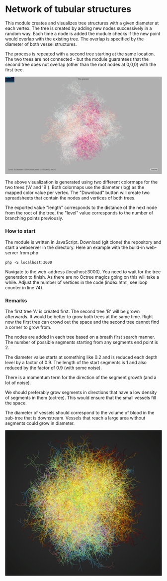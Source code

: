 # Network of tubular structures

This module creates and visualizes tree structures with a given diameter at each vertex. The tree is created by adding new nodes successively in a random way. Each time a node is added the module checks if the new point would overlap with the existing tree. The overlap is specified by the diameter of both vessel structures.

The process is repeated with a second tree starting at the same location. The two trees are not connected - but the module guarantees that the second tree does not overlap (other than the root nodes at 0,0,0) with the first tree.

![Tree visualization](images/screenshot.png)

The above visualization is generated using two different colormaps for the two trees ('A' and 'B'). Both colormaps use the diameter (log) as the mapped color value per vertex. The "Download" button will create two spreadsheets that contain the nodes and vertices of both trees.

The exported value "length" corresponds to the distance of the next node from the root of the tree, the "level" value corresponds to the number of branching points previously.

### How to start

The module is written in JavaScript. Download (git clone) the repository and start a webserver in the directory. Here an example with the  build-in  web-server from php

```
php -S localhost:3000
```

Navigate to the web-address (localhost:3000). You need to wait for the tree generation to finish. As there are no Octree magics going on this will take a while. Adjust the number of vertices in the code (index.html, see loop counter in line 74).

### Remarks

The first tree 'A' is created first. The second tree 'B' will be grown afterwards. It would be better to grow both trees at the same time. Right now the first tree can crowd out the space and the second tree cannot find a corner to grow from.

The nodes are added in each tree based on a breath first search manner. The number of possible segments starting from any segments end point is 2.

The diameter value starts at something like 0.2 and is reduced each depth level by a factor of 0.9. The length of the start segments is 1 and also reduced by the factor of 0.9 (with some noise).

There is a momentum term for the direction of the segment growth (and a lot of noise).

We should preferably grow segments in directions that have a low density of segments in them (octree). This would ensure that the small vessels fill the space.

The diameter of vessels should correspond to the volume of blood in the sub-tree that is downstream. Vessels that reach a large area without segments could grow in diameter.

![Tree visualization](images/screenshot.jpg)
